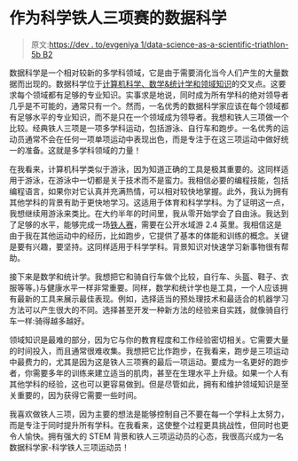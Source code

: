 # 作为科学铁人三项赛的数据科学

> 原文:[https://dev . to/evgeniya 1/data-science-as-a-scientific-triathlon-5b B2](https://dev.to/evgeniya1/data-science-as-a-scientific-triathlon-5bb2)

数据科学是一个相对较新的多学科领域，它是由于需要消化当今人们产生的大量数据而出现的。数据科学位于[计算机科学、数学&统计学和领域知识](https://towardsdatascience.com/introduction-to-statistics-e9d72d818745)的交叉点。这要求每个领域都有足够的专业知识。实事求是地说，同时成为所有学科的绝对领导者几乎是不可能的，通常只有一个。然而，一名优秀的数据科学家应该在每个领域都有足够水平的专业知识，而不是只在一个领域成为领导者。我想和铁人三项做一个比较。经典铁人三项是一项多学科运动，包括游泳、自行车和跑步。一名优秀的运动员通常不会在任何一项单项运动中表现出色，而是专注于在这三项运动中做好统一的准备。这就是多学科领域的力量！

在我看来，计算机科学类似于游泳，因为知道正确的工具是极其重要的。这同样适用于游泳，在游泳中一切都是关于技术而不是蛮力。我相信必要的编程技能，包括编程语言，如果你对它认真并充满热情，可以相对较快地掌握。此外，我认为拥有其他学科的背景有助于更快地学习。这适用于体育和科学学科。为了证明这一点，我想继续用游泳来类比。在大约半年的时间里，我从零开始学会了自由泳。我达到了足够的水平，能够完成一场[铁人赛](https://www.ironman.com/triathlon/events/americas/ironman/texas/results.aspx?y=2019&rd=20190427&race=texas&bidid=937&detail=1#axzz5uhOz2mWr)，需要在公开水域游 2.4 英里。我相信这是由于我在其他运动中的经历，比如跑步，它提供了基本的体能和训练的概念。关键是要有兴趣，要坚持。这同样适用于科学学科。背景知识对快速学习新事物很有帮助。

接下来是数学和统计学。我想把它和骑自行车做个比较，自行车、头盔、鞋子、衣服等等。)与健康水平一样非常重要。同样，数学和统计学也是工具，一个人应该拥有最新的工具来展示最佳表现。例如，选择适当的预处理技术和最适合的机器学习方法可以产生很大的不同。选择甚至开发一种新方法的经验来自实践，就像骑自行车一样:骑得越多越好。

领域知识是最难的部分，因为它与你的教育程度和工作经验密切相关。它需要大量的时间投入，而且通常很难收集。我想把它比作跑步，在我看来，跑步是三项运动中最费力的，尤其是因为这是铁人三项赛的最后一项运动。要成为一名更好的跑步者，你需要多年的训练来建立适当的肌肉，甚至在生理水平上升级。如果一个人有其他学科的经验，这也可以更容易做到。但是尽管如此，拥有和维护领域知识是至关重要的，因为获得它需要一些时间。

我喜欢做铁人三项，因为主要的想法是能够控制自己不要在每一个学科上太努力，而是专注于同时提升所有学科。在我看来，这使整个过程更具挑战性，但同时也更令人愉快。拥有强大的 STEM 背景和铁人三项运动员的心态，我很高兴成为一名数据科学家-科学铁人三项运动员！